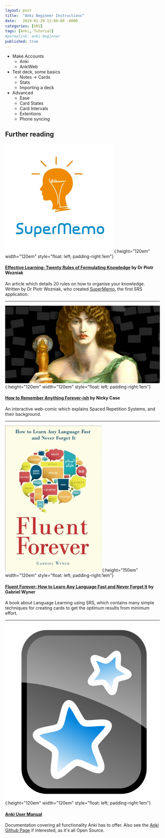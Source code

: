 ```yaml
---
layout: post
title:  "Anki Beginner Instructions"
date:   2019-01-29 12:00:00 -0000
categories: [SRS]
tags: [Anki, Tutorial]
#permalink: anki-beginner
published: true
---
```



- Make Accounts
  - Anki
  - AnkiWeb
- Test deck, some basics
  - Notes -> Cards
  - Stats
  - Importing a deck
- Advanced
  - Ease
  - Card States
  - Card Intervals
  - Extentions
  - Phone syncing


## Further reading



![Image](/assets/SuperMemo.png){:height="120em" width="120em" style="float: left;  padding-right:1em"}
#### [Effective Learning: Twenty Rules of Formulating Knowledge][SuperMemo20Rules] by Dr Piotr Wozniak
An article which details 20 rules on how to organise your knowledge. Written by Dr Piotr Wozniak, who created [SuperMemo], the first SRS application.


---

![Image](/assets/RememberByNickCase.png){:height="120em" width="120em" style="float: left;  padding-right:1em"}
#### [How to Remember Anything Forever-ish][NCaseRemember] by Nicky Case
An interactive web-comic which explains Spaced Repetition Systems, and their background.

---

![Image](/assets/FluentForeverFrontCover.jpg){:height="150em" width="120em" style="float: left;  padding-right:1em"}
#### [Fluent Forever: How to Learn Any Language Fast and Never Forget It][FluentForever] by Gabriel Wyner
A book about Language Learning using SRS, which contains many simple techniques for creating cards to get the optimum results from minimum effort.

---

![Image](/assets/Anki.png){:height="120em" width="120em" style="float: left;  padding-right:1em"}
#### [Anki User Manual][AnkiManual]
Documentation covering all functionality Anki has to offer. Also see the [Anki Github Page](https://github.com/dae/anki) if interested, as it's all Open Source.



[SuperMemo]: https://www.supermemo.com/
[SuperMemo20Rules]: https://www.supermemo.com/en/articles/20rules
[NCaseRemember]: https://ncase.me/remember/
[FluentForever]: https://www.goodreads.com/book/show/19661852-fluent-forever
[AnkiManual]: https://apps.ankiweb.net/docs/manual.html
[Anki]: https://apps.ankiweb.net/
[AnkiWeb]: https://ankiweb.net/account/register
